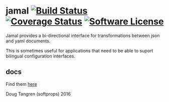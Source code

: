 # jamal [![Build Status](https://travis-ci.org/softprops/jamal.svg?branch=master)](https://travis-ci.org/softprops/jamal) [![Coverage Status](https://coveralls.io/repos/github/softprops/jamal/badge.svg?branch=master)](https://coveralls.io/github/softprops/jamal?branch=master) [![Software License](https://img.shields.io/badge/license-MIT-brightgreen.svg)](LICENSE)


Jamal provides a bi-directional interface for transformations between json and yaml documents.

This is sometimes useful for applications that need to be able to suport bilingual configuration interfaces.

## docs

Find them [here](http://softprops.github.io/jamal)

Doug Tangren (softprops) 2016
